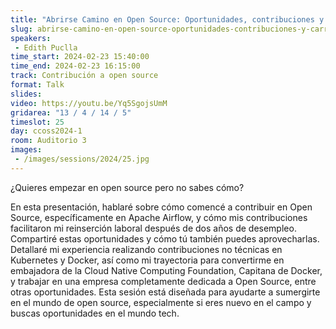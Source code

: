 ```yaml
---
title: "Abrirse Camino en Open Source: Oportunidades, contribuciones y carrera"
slug: abrirse-camino-en-open-source-oportunidades-contribuciones-y-carrera
speakers:
 - Edith Puclla
time_start: 2024-02-23 15:40:00
time_end: 2024-02-23 16:15:00
track: Contribución a open source
format: Talk
slides: 
video: https://youtu.be/Yq5SgojsUmM
gridarea: "13 / 4 / 14 / 5"
timeslot: 25
day: ccoss2024-1
room: Auditorio 3
images: 
 - /images/sessions/2024/25.jpg
---
```


¿Quieres empezar en open source pero no sabes cómo?
 
 En esta presentación, hablaré sobre cómo comencé a contribuir en Open Source, específicamente en Apache Airflow, y cómo mis contribuciones facilitaron mi reinserción laboral después de dos años de desempleo. Compartiré estas oportunidades y cómo tú también puedes aprovecharlas. Detallaré mi experiencia realizando contribuciones no técnicas en Kubernetes y Docker, así como mi trayectoria para convertirme en embajadora de la Cloud Native Computing Foundation, Capitana de Docker, y trabajar en una empresa completamente dedicada a Open Source, entre otras oportunidades. Esta sesión está diseñada para ayudarte a sumergirte en el mundo de open source, especialmente si eres nuevo en el campo y buscas oportunidades en el mundo tech.
